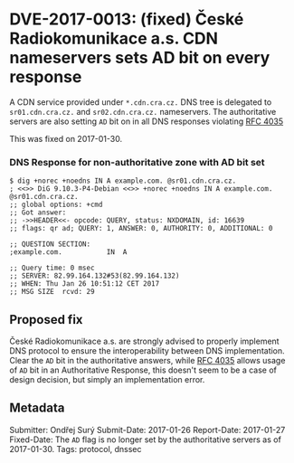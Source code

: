 # DVE-2017-0013: (fixed) České Radiokomunikace a.s. CDN nameservers sets AD bit on every response

A CDN service provided under `*.cdn.cra.cz.` DNS tree is delegated to
`sr01.cdn.cra.cz.` and `sr02.cdn.cra.cz.` nameservers.  The
authoritative servers are also setting `AD` bit on in all DNS
responses violating
[RFC 4035](https://tools.ietf.org/html/rfc4035#section-3.1.6)

This was fixed on 2017-01-30.

### DNS Response for non-authoritative zone with AD bit set

```
$ dig +norec +noedns IN A example.com. @sr01.cdn.cra.cz.
; <<>> DiG 9.10.3-P4-Debian <<>> +norec +noedns IN A example.com. @sr01.cdn.cra.cz.
;; global options: +cmd
;; Got answer:
;; ->>HEADER<<- opcode: QUERY, status: NXDOMAIN, id: 16639
;; flags: qr ad; QUERY: 1, ANSWER: 0, AUTHORITY: 0, ADDITIONAL: 0

;; QUESTION SECTION:
;example.com.			IN	A

;; Query time: 0 msec
;; SERVER: 82.99.164.132#53(82.99.164.132)
;; WHEN: Thu Jan 26 10:51:12 CET 2017
;; MSG SIZE  rcvd: 29
```

## Proposed fix

České Radiokomunikace a.s. are strongly advised to properly implement
DNS protocol to ensure the interoperability between DNS
implementation.  Clear the `AD` bit in the authoritative answers,
while [RFC 4035](https://tools.ietf.org/html/rfc4035#section-3.1.6)
allows usage of `AD` bit in an Authoritative Response, this doesn't
seem to be a case of design decision, but simply an implementation
error.

## Metadata

Submitter: Ondřej Surý
Submit-Date: 2017-01-26
Report-Date: 2017-01-27
Fixed-Date: The `AD` flag is no longer set by the authoritative servers as of 2017-01-30.
Tags: protocol, dnssec

